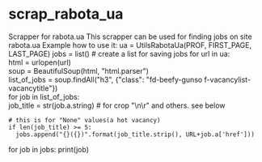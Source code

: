 # scrap_rabota_ua
Scrapper for rabota.ua
This scrapper can be used for finding jobs on site rabota.ua
Example how to use it:
ua = UtilsRabotaUa(PROF, FIRST_PAGE, LAST_PAGE)
jobs = list() # create a list for saving jobs
for url in ua:    
  html = urlopen(url)    
  soup = BeautifulSoup(html, "html.parser")    
  list_of_jobs = soup.findAll("h3", {"class": "fd-beefy-gunso f-vacancylist-vacancytitle"})    
  for job in list_of_jobs:        
    job_title = str(job.a.string) # for crop "\n\r" and others. see below                
    
    # this is for "None" values(a hot vacancy)        
    if len(job_title) >= 5:            
      jobs.append("{}({})".format(job_title.strip(), URL+job.a['href']))
      
for job in jobs:
  print(job)
